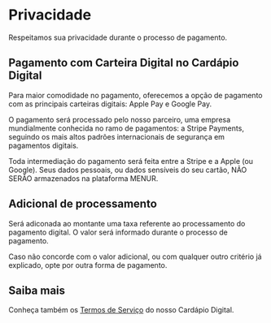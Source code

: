 # Privacidade

Respeitamos sua privacidade durante o processo de pagamento.

## Pagamento com Carteira Digital no Cardápio Digital

Para maior comodidade no pagamento, oferecemos a opção de pagamento com as principais carteiras digitais: Apple Pay e Google Pay.

O pagamento será processado pelo nosso parceiro, uma empresa mundialmente conhecida no ramo de pagamentos: a Stripe Payments, seguindo os mais altos padrões internacionais de segurança em pagamentos digitais.

Toda intermediação do pagamento será feita entre a Stripe e a Apple (ou Google). Seus dados pessoais, ou dados sensíveis do seu cartão, NÃO SERÃO armazenados na plataforma MENUR.

## Adicional de processamento

Será adiconada ao montante uma taxa referente ao processamento do pagamento digital. O valor será informado durante o processo de pagamento.

Caso não concorde com o valor adicional, ou com qualquer outro critério já explicado, opte por outra forma de pagamento.

## Saiba mais

Conheça também os [Termos de Serviço](../../../../termos/cardapio) do nosso Cardápio Digital.
